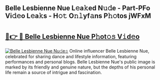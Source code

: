 ## Belle Lesbienne Nue L𝚎a𝚔ed N𝚞𝚍e - Part-PFo Vi𝚍𝚎o L𝚎a𝚔s - H𝚘𝚝 O𝚗𝚕yf𝚊ns P𝚑𝚘tos jWFxM

# <h2><a href="http://kf5k9qo.oniu.top/?m=Belle+Lesbienne+Nue">🔗👉 🔴 Belle Lesbienne Nue P𝚑ot𝚘𝚜 V𝚒d𝚎o</a></h2>

[![Belle Lesbienne Nue Nu𝚍e𝚜](https://i.imgur.com/0qMVB7G.gif)](http://kf5k9qo.oniu.top/?m=Belle+Lesbienne+Nue)
Online influencer Belle Lesbienne Nue, celebrated for sharing dance and lifestyle information, featuring performances and personal blogs. Belle Lesbienne Nue's public image is marked by its friendly and genuine nature, but the depths of his personal life remain a source of intrigue and fascination.  
